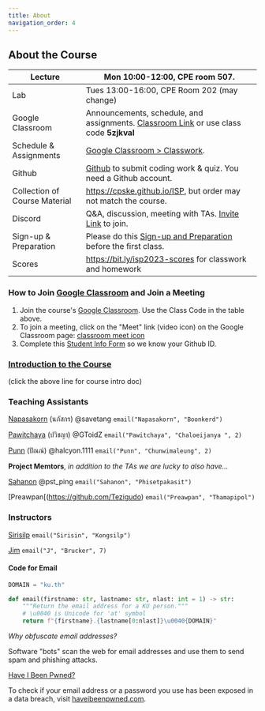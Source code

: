 ```yaml
---
title: About
navigation_order: 4
---
```


## About the Course

| Lecture      | Mon 10:00-12:00, CPE room 507.
| -------------|--------------------------------------------------------
| Lab          | Tues 13:00-16:00, CPE Room 202 (may change)
| Google Classroom       | Announcements, schedule, and assignments. [Classroom Link][google-classroom] or use class code **5zjkval** 
| Schedule & Assignments | [Google Classroom > Classwork][classroom-classwork].
| Github       | [Github](https://github.com) to submit coding work & quiz. You need a Github account. 
| Collection of Course Material | <https://cpske.github.io/ISP>, but order may not match the course.
| Discord                | Q&A, discussion, meeting with TAs. [Invite Link][discord-invite] to join.
| Sign-up & Preparation  | Please do this [Sign-up and Preparation](assignment/week1/signup-and-software) before the first class.
| Scores       | <https://bit.ly/isp2023-scores> for classwork and homework 


[google-classroom]: https://classroom.google.com/c/NjE0ODE4Mzg4ODEz
[google-classroom-invite]: https://classroom.google.com/c/NjE0ODE4Mzg4ODEz?cjc=5zjkval
[classroom-classwork]: https://classroom.google.com/w/NjE0ODE4Mzg4ODEz/t/all
[discord-invite]: https://discord.gg/gy2gbFNa


### How to Join [Google Classroom][google-classroom] and Join a Meeting

1. Join the course's [Google Classroom](https://classroom.google.com).  Use the Class Code in the table above.
2. To join a meeting, click on the "Meet" link (video icon) on the Google Classroom page: [classroom meet icon](images/google-meet-icon.png)
3. Complete this [Student Info Form](https://forms.gle/WE3jN4miDKabFBje8) so we know your Github ID.


### [Introduction to the Course](introduction/index)

(click the above line for course intro doc)

### Teaching Assistants

[Napasakorn](https://github.com/Savetang19) (นภัสกร) @savetang `email("Napasakorn", "Boonkerd")`
 
[Pawitchaya](https://github.com/GToidZ) (ปวิชญา) @GToidZ `email("Pawitchaya", "Chaloeijanya
", 2)`

[Punn](https://github.com/Halcyon905) (ปัณณ์) @halcyon.1111 `email("Punn", "Chunwimaleung", 2)` 

**Project Memtors**, *in addition to the TAs we are lucky to also have...*

[Sahanon](https://github.com/Sahanon-P) @pst\_ping `email("Sahanon", "Phisetpakasit")`

[Preawpan[(https://github.com/Tezigudo) `email("Preawpan", "Thamapipol")`

<!--
[Siratee](https://github.com/sirateek) `email("Siratee", "Kittiwitchawoakul")` Line: (on request)
 -->

### Instructors

[Sirisilp](https://github.com/sirisilp) `email("Sirisin", "Kongsilp")`

[Jim](https://github.com/jbrucker) `email("J", "Brucker", 7)`

#### Code for Email

```python
DOMAIN = "ku.th"

def email(firstname: str, lastname: str, nlast: int = 1) -> str:
    """Return the email address for a KU person."""
    # \u0040 is Unicode for 'at' symbol
    return f"{firstname}.{lastname[0:nlast]}\u0040{DOMAIN}"
```

*Why obfuscate email addresses?*    

Software "bots" scan the web for email addresses 
and use them to send spam and phishing attacks.

[Have I Been Pwned?](https://haveibeenpwned.com)

To check if your email address or a password you use has been exposed 
in a data breach, visit [haveibeenpwned.com](https://haveibeenpwned.com).

